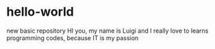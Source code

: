 # hello-world
new basic repository
HI you, my name is Luigi and I really love to learns programming codes, because IT is my passion
